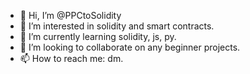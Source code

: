 - 👋 Hi, I’m @PPCtoSolidity
- 👀 I’m interested in solidity and smart contracts.
- 🌱 I’m currently learning solidity, js, py.
- 💞️ I’m looking to collaborate on any beginner projects.
- 📫 How to reach me: dm.

<!---
PPCtoSolidity/PPCtoSolidity is a ✨ special ✨ repository because its `README.md` (this file) appears on your GitHub profile.
You can click the Preview link to take a look at your changes.
--->
